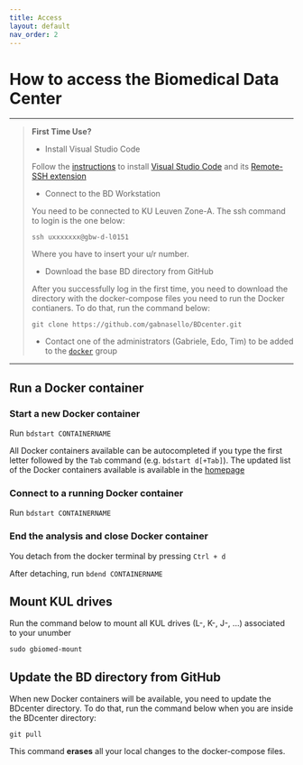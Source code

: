 ```yaml
---
title: Access 
layout: default
nav_order: 2
---
```


# How to access the Biomedical Data Center

---
> **First Time Use?**
>
>- Install Visual Studio Code
>
>Follow the [instructions](https://code.visualstudio.com/docs/remote/ssh) to install [Visual Studio Code](https://code.visualstudio.com/) and its [Remote-SSH extension](https://marketplace.visualstudio.com/items?itemName=ms-vscode-remote.remote-ssh)
>
>- Connect to the BD Workstation
>
> You need to be connected to KU Leuven Zone-A.
> The ssh command to login is the one below:
>
> ```ssh uxxxxxxx@gbw-d-l0151```
>
> Where you have to insert your u/r number.
>
>- Download the base BD directory from GitHub
>
>After you successfully log in the first time, you need to download the directory with the docker-compose files you need to run the Docker contianers. To do that, run the command below:
>
>```git clone https://github.com/gabnasello/BDcenter.git```
>
>- Contact one of the administrators (Gabriele, Edo, Tim) to be added to the [```docker```](./admin_notes#add-new-user-to-docker-group) group
>
---

## Run a Docker container

### Start a new Docker container

Run
```bdstart CONTAINERNAME```

All Docker containers available can be autocompleted if you type the first letter followed by the ```Tab``` command (e.g. ```bdstart d[+Tab]```). The updated list of the Docker containers available is available in the [homepage](./index)

### Connect to a running Docker container

Run
```bdstart CONTAINERNAME```

### End the analysis and close Docker container

You detach from the docker terminal by pressing ```Ctrl + d```

After detaching, run
```bdend CONTAINERNAME```

## Mount KUL drives

Run the command below to mount all KUL drives (L-, K-, J-, ...) associated to your unumber

```sudo gbiomed-mount```

## Update the BD directory from GitHub

When new Docker containers will be available, you need to update the BDcenter directory. To do that, run the command below when you are inside the BDcenter directory:

```git pull```

This command **erases** all your local changes to the docker-compose files. 